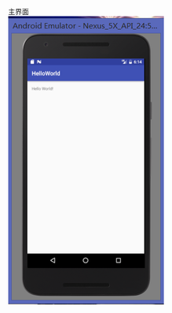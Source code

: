 主界面</br>
![主界面](https://github.com/wangweisheng/helloworld/blob/master/app/src/main/res/drawable/show_run.png)
